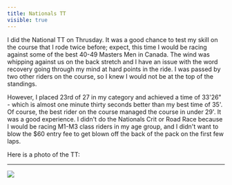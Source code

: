 ---title: Nationals TTvisible: true---I did the National TT on Thrusday. It was a good chance to test my skill on the course that I rode twice before; expect, this time I would be racing against some of the best 40-49 Masters Men in Canada. The wind was whipping against us on the back stretch and I have an issue with the word recovery going through my mind at hard points in the ride. I was passed by two other riders on the course, so I knew I would not be at the top of the standings.

However, I placed 23rd of 27 in my category and achieved a time of 33'26" - which is almost one minute thirty seconds better than my best time of 35'. Of course, the best rider on the course managed the course in under 29'. It was a good experience. I didn't do the Nationals Crit or Road Race because I would be racing M1-M3 class riders in my age group, and I didn't want to blow the $60 entry fee to get blown off the back of the pack on the first few laps.

Here is a photo of the TT:

<hr id="system-readmore" />


[![][2]][3]

 [2]: http://www.sportszonephotography.ca/Cycling-2011/Canadian-Road-Nationals-2011/Masters-Women-Men/i-6q9s5t8/2/M/Abby-542-M.jpg
 [3]: http://www.sportszonephotography.ca/Cycling-2011/Canadian-Road-Nationals-2011/Masters-Women-Men/17826724_rjJ53L#1364052504_6q9s5t8-A-LB